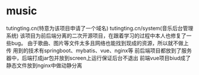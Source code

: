 # music
tutingting.cn(特意为该项目申请了一个域名)
tutingting.cn/system(音乐后台管理系统)
该项目为前后端分离的二次开源项目，在跟着学习的过程中本人也修复了一些bug。
由于歌曲、图片等文件太多且网络也能找到现成的资源，所以就不做上传
用到的技术有springboot、mybatis、vue、nginx等
前后端项目都放到了服务器中，后端打成jar包并放到screen上运行保证后台不退出
前端vue项目biud成了静态文件放到nginx中做动静分离


